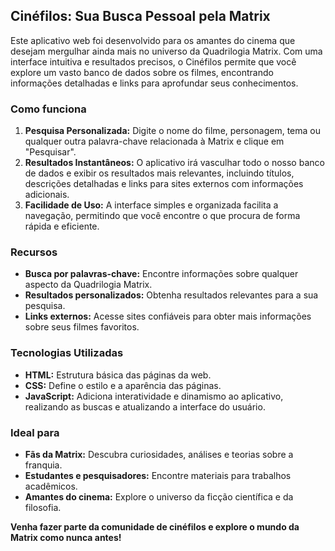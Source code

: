 ## Cinéfilos: Sua Busca Pessoal pela Matrix

Este aplicativo web foi desenvolvido para os amantes do cinema que desejam mergulhar ainda mais no universo da Quadrilogia Matrix. Com uma interface intuitiva e resultados precisos, o Cinéfilos permite que você explore um vasto banco de dados sobre os filmes, encontrando informações detalhadas e links para aprofundar seus conhecimentos.

### Como funciona
1. **Pesquisa Personalizada:** Digite o nome do filme, personagem, tema ou qualquer outra palavra-chave relacionada à Matrix e clique em "Pesquisar".
2. **Resultados Instantâneos:** O aplicativo irá vasculhar todo o nosso banco de dados e exibir os resultados mais relevantes, incluindo títulos, descrições detalhadas e links para sites externos com informações adicionais.
3. **Facilidade de Uso:** A interface simples e organizada facilita a navegação, permitindo que você encontre o que procura de forma rápida e eficiente.

### Recursos
* **Busca por palavras-chave:** Encontre informações sobre qualquer aspecto da Quadrilogia Matrix.
* **Resultados personalizados:** Obtenha resultados relevantes para a sua pesquisa.
* **Links externos:** Acesse sites confiáveis para obter mais informações sobre seus filmes favoritos.

### Tecnologias Utilizadas
* **HTML:** Estrutura básica das páginas da web.
* **CSS:** Define o estilo e a aparência das páginas.
* **JavaScript:** Adiciona interatividade e dinamismo ao aplicativo, realizando as buscas e atualizando a interface do usuário.

### Ideal para
* **Fãs da Matrix:** Descubra curiosidades, análises e teorias sobre a franquia.
* **Estudantes e pesquisadores:** Encontre materiais para trabalhos acadêmicos.
* **Amantes do cinema:** Explore o universo da ficção científica e da filosofia.

**Venha fazer parte da comunidade de cinéfilos e explore o mundo da Matrix como nunca antes!**
